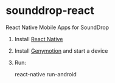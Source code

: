 # sounddrop-react
React Native Mobile Apps for SoundDrop

1. Install [React Native](http://facebook.github.io/react-native/docs/getting-started.html)
1. Install [Genymotion](https://www.genymotion.com) and start a device
1. Run:

    react-native run-android
